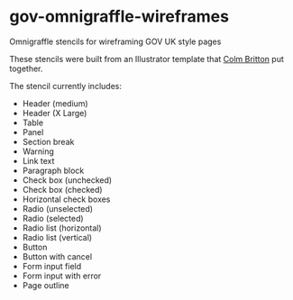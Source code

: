# gov-omnigraffle-wireframes
Omnigraffle stencils for wireframing GOV UK style pages

These stencils were built from an Illustrator template that [Colm Britton](https://github.com/colmjude) put together.

The stencil currently includes:

* Header (medium)
* Header (X Large)
* Table
* Panel
* Section break
* Warning
* Link text
* Paragraph block
* Check box (unchecked)
* Check box (checked)
* Horizontal check boxes
* Radio (unselected)
* Radio (selected)
* Radio list (horizontal)
* Radio list (vertical)
* Button
* Button with cancel
* Form input field
* Form input with error
* Page outline
